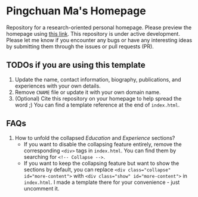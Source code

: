 # Pingchuan Ma's Homepage

Repository for a research-oriented personal homepage. Please preview the homepage using [this link](https://pingchuan.ma/). This repository is under active development. Please let me know if you encounter any bugs or have any interesting ideas by submitting them through the issues or pull requests (PR).

## TODOs if you are using this template

1. Update the name, contact information, biography, publications, and experiences with your own details.
2. Remove `CNAME` file or update it with your own domain name.
3. (Optional) Cite this repository on your homepage to help spread the word ;) You can find a template reference at the end of `index.html`.

## FAQs

1. How to unfold the collapsed *Education* and *Experience* sections?
   - If you want to disable the collapsing feature entirely, remove the corresponding `<div>` tags in `index.html`. You can find them by searching for `<!-- Collapse -->`.
   - If you want to keep the collapsing feature but want to show the sections by default, you can replace `<div class="collapse" id="more-content">` with `<div class="show" id="more-content">` in `index.html`. I made a template there for your convenience - just uncomment it.
